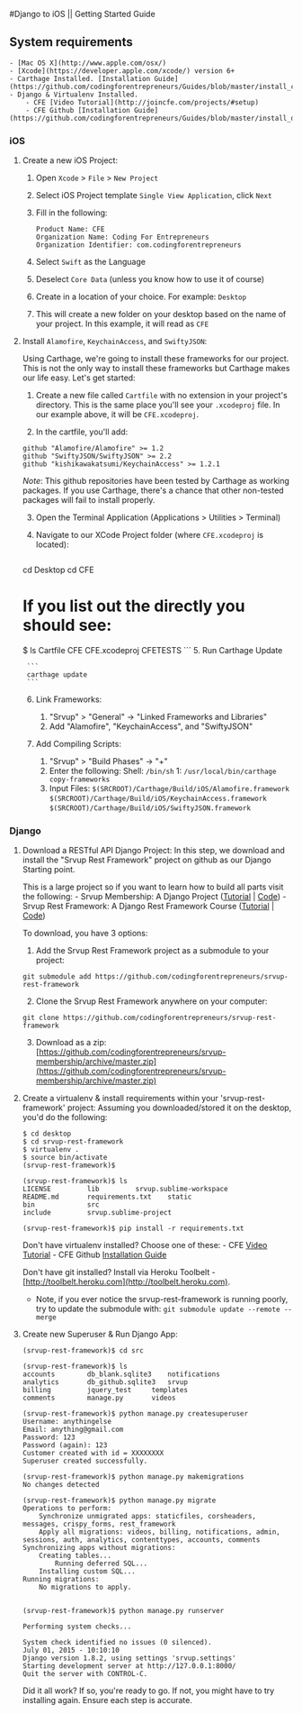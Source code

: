 #Django to iOS || Getting Started Guide

## System requirements
	- [Mac OS X](http://www.apple.com/osx/)
	- [Xcode](https://developer.apple.com/xcode/) version 6+
	- Carthage Installed. [Installation Guide](https://github.com/codingforentrepreneurs/Guides/blob/master/install_carthage.md)
	- Django & Virtualenv Installed.
		- CFE [Video Tutorial](http://joincfe.com/projects/#setup)
		- CFE Github [Installation Guide](https://github.com/codingforentrepreneurs/Guides/blob/master/install_django_mac_linux.md)




### iOS
1. Create a new iOS Project:
	1. Open `Xcode` > `File` > `New Project`
	2. Select iOS Project template `Single View Application`, click `Next`
	3. Fill in the following:
		```
		Product Name: CFE
		Organization Name: Coding For Entrepreneurs
		Organization Identifier: com.codingforentrepreneurs
		```

	4. Select `Swift` as the Language
	5. Deselect `Core Data` (unless you know how to use it of course)
	6. Create in a location of your choice. For example:
		`Desktop`
	7. This will create a new folder on your desktop based on the name of your project. In this example, it will read as `CFE`



2. Install `Alamofire`, `KeychainAccess`, and `SwiftyJSON`: 
	
	Using Carthage, we're going to install these frameworks for our project. This is not the only way to install these frameworks but Carthage makes our life easy. Let's get started:
		
	1. Create a new file called `Cartfile` with no extension in your project's directory. This is the same place you'll see your `.xcodeproj` file. In our example above, it will be `CFE.xcodeproj`.

	2. In the cartfile, you'll add:

	```
	github "Alamofire/Alamofire" >= 1.2
	github "SwiftyJSON/SwiftyJSON" >= 2.2
	github "kishikawakatsumi/KeychainAccess" >= 1.2.1
	```
	*Note*: This github repositories have been tested by Carthage as working packages. If you use Carthage, there's a chance that other non-tested packages will fail to install properly.

	3. Open the Terminal Application (Applications > Utilities > Terminal)
	4. Navigate to our XCode Project folder (where `CFE.xcodeproj` is located): 
	      
	      ```
	cd Desktop
	cd CFE
	# If you list out the directly you should see:
	$ ls
	Cartfile
	CFE
	CFE.xcodeproj
	CFETESTS
	      ```
	5. Run Carthage Update

		```
		carthage update
		```

	6. Link Frameworks:
		1. "Srvup" > "General" -> "Linked Frameworks and Libraries"
		2. Add "Alamofire", "KeychainAccess", and "SwiftyJSON"

	7. Add Compiling Scripts:
		1. "Srvup" > "Build Phases" -> "+"
		2. Enter the following:
			Shell: `/bin/sh`
			1: `/usr/local/bin/carthage copy-frameworks`
		3. Input Files:
			`$(SRCROOT)/Carthage/Build/iOS/Alamofire.framework`
			`$(SRCROOT)/Carthage/Build/iOS/KeychainAccess.framework`
			`$(SRCROOT)/Carthage/Build/iOS/SwiftyJSON.framework`




### Django
1. Download a RESTful API Django Project:
	In this step, we download and install the "Srvup Rest Framework" project on github as our Django Starting point. 

	This is a large project so if you want to learn how to build all parts visit the following:
		- Srvup Membership: A Django Project ([Tutorial](https://joincfe.com/projects/srvup-membership/) | [Code](https://github.com/codingforentrepreneurs/srvup-membership))
		- Srvup Rest Framework: A Django Rest Framework Course ([Tutorial](https://joincfe.com/projects/django-rest-framework/) | [Code](https://github.com/codingforentrepreneurs/srvup-rest-framework))

	To download, you have 3 options:
	1. Add the Srvup Rest Framework project as a submodule to your project:
	```
	git submodule add https://github.com/codingforentrepreneurs/srvup-rest-framework 
	```	
	2. Clone the Srvup Rest Framework anywhere on your computer:
	```
	git clone https://github.com/codingforentrepreneurs/srvup-rest-framework 
	```	
	3. Download as a zip: [https://github.com/codingforentrepreneurs/srvup-membership/archive/master.zip](https://github.com/codingforentrepreneurs/srvup-membership/archive/master.zip)


2. Create a virtualenv & install requirements within your 'srvup-rest-framework' project:
	Assuming you downloaded/stored it on the desktop, you'd do the following:
	``` 
	$ cd desktop
	$ cd srvup-rest-framework
	$ virtualenv .
	$ source bin/activate
	(srvup-rest-framework)$

	(srvup-rest-framework)$ ls
	LICENSE			lib			srvup.sublime-workspace
	README.md		requirements.txt	static
	bin				src
	include			srvup.sublime-project

	(srvup-rest-framework)$ pip install -r requirements.txt
	```
	
	Don't have virtualenv installed? Choose one of these:
		- CFE [Video Tutorial](http://joincfe.com/projects/#setup)
		- CFE Github [Installation Guide](https://github.com/codingforentrepreneurs/Guides/blob/master/install_django_mac_linux.md)

	Don't have git installed? Install via Heroku Toolbelt - [http://toolbelt.heroku.com](http://toolbelt.heroku.com).

	* Note, if you ever notice the srvup-rest-framework is running poorly, try to update the submodule with: `git submodule update --remote --merge`




3. Create new Superuser & Run Django App:
	```
	(srvup-rest-framework)$ cd src

	(srvup-rest-framework)$ ls
	accounts		db_blank.sqlite3	notifications
	analytics		db_github.sqlite3	srvup
	billing			jquery_test		templates
	comments		manage.py		videos

	(srvup-rest-framework)$ python manage.py createsuperuser
	Username: anythingelse
	Email: anything@gmail.com
	Password: 123
	Password (again): 123
	Customer created with id = XXXXXXXX
	Superuser created successfully.

	(srvup-rest-framework)$ python manage.py makemigrations
	No changes detected

	(srvup-rest-framework)$ python manage.py migrate
	Operations to perform:
  		Synchronize unmigrated apps: staticfiles, corsheaders, messages, crispy_forms, rest_framework
  		Apply all migrations: videos, billing, notifications, admin, sessions, auth, analytics, contenttypes, accounts, comments
	Synchronizing apps without migrations:
  		Creating tables...
    		Running deferred SQL...
  		Installing custom SQL...
	Running migrations:
  		No migrations to apply.


	(srvup-rest-framework)$ python manage.py runserver

	Performing system checks...

	System check identified no issues (0 silenced).
	July 01, 2015 - 10:10:10
	Django version 1.8.2, using settings 'srvup.settings'
	Starting development server at http://127.0.0.1:8000/
	Quit the server with CONTROL-C.

	```

	Did it all work? If so, you're ready to go. If not, you might have to try installing again. Ensure each step is accurate.



